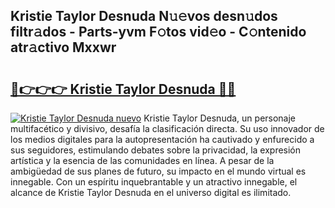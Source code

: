 ## Kristie Taylor Desnuda N𝚞𝚎vos desn𝚞dos filtr𝚊dos - Parts-yvm F𝚘tos vid𝚎o - C𝚘ntenido atr𝚊ctivo Mxxwr

# <h2><a href="http://mb60h7.tromn.icu/?c=Kristie+Taylor+Desnuda">🔗👉👉👉 Kristie Taylor Desnuda 🔗🔗</a></h2>

[![Kristie Taylor Desnuda nuevo](https://i.imgur.com/pEAQMta.gif)](http://mb60h7.tromn.icu/?c=Kristie+Taylor+Desnuda)
Kristie Taylor Desnuda, un personaje multifacético y divisivo, desafía la clasificación directa. Su uso innovador de los medios digitales para la autopresentación ha cautivado y enfurecido a sus seguidores, estimulando debates sobre la privacidad, la expresión artística y la esencia de las comunidades en línea. A pesar de la ambigüedad de sus planes de futuro, su impacto en el mundo virtual es innegable. Con un espíritu inquebrantable y un atractivo innegable, el alcance de Kristie Taylor Desnuda en el universo digital es ilimitado.
